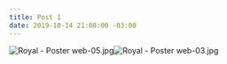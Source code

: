```yaml
---
title: Post 1
date: 2019-10-14 21:08:00 -03:00
---
```


![Royal - Poster web-05.jpg](/uploads/Royal%20-%20Poster%20web-05.jpg)![Royal - Poster web-03.jpg](/uploads/Royal%20-%20Poster%20web-03.jpg)